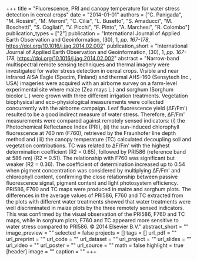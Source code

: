 +++
title = "Fluorescence, PRI and canopy temperature for water stress detection in cereal crops"
date = "2014-01-01"
authors = ["C. Panigada", "M. Rossini", "M. Meroni", "C. Cilia", "L. Busetto", "S. Amaducci", "M. Boschetti", "S. Cogliati", "V. Picchi", "F. Pinto", "A. Marchesi", "R. Colombo"]
publication_types = ["2"]
publication = "International Journal of Applied Earth Observation and Geoinformation, (30), 1, _pp. 167-178_, https://doi.org/10.1016/j.jag.2014.02.002"
publication_short = "International Journal of Applied Earth Observation and Geoinformation, (30), 1, _pp. 167-178_, https://doi.org/10.1016/j.jag.2014.02.002"
abstract = "Narrow-band multispectral remote sensing techniques and thermal imagery were investigated for water stress detection in cereal crops. Visible and near infrared AISA Eagle (Specim, Finland) and thermal AHS-160 (Sensytech Inc., USA) imageries were acquired with an airborne survey on a farm-level experimental site where maize (Zea mays L.) and sorghum (Sorghum bicolor L.) were grown with three different irrigation treatments. Vegetation biophysical and eco-physiological measurements were collected concurrently with the airborne campaign. Leaf fluorescence yield (ΔF/Fm') resulted to be a good indirect measure of water stress. Therefore, ΔF/Fm' measurements were compared against remotely sensed indicators: (i) the Photochemical Reflectance Index (PRI), (ii) the sun-induced chlorophyll fluorescence at 760 nm (F760), retrieved by the Fraunhofer line depth method and (iii) the canopy temperature (TC) calculated decoupling soil and vegetation contributions. TC was related to ΔF/Fm' with the highest determination coefficient (R2 = 0.65), followed by PRI586 (reference band at 586 nm) (R2 = 0.51). The relationship with F760 was significant but weaker (R2 = 0.36). The coefficient of determination increased up to 0.54 when pigment concentration was considered by multiplying ΔF/Fm' and chlorophyll content, confirming the close relationship between passive fluorescence signal, pigment content and light photosystem efficiency. PRI586, F760 and TC maps were produced in maize and sorghum plots. The differences in the average values of PRI586, F760 and TC extracted from the plots with different water treatments showed that water treatments were well discriminated in maize plots by the three remotely sensed indicators. This was confirmed by the visual observation of the PRI586, F760 and TC maps, while in sorghum plots, F760 and TC appeared more sensitive to water stress compared to PRI586. © 2014 Elsevier B.V."
abstract_short = ""
image_preview = ""
selected = false
projects = []
tags = []
url_pdf = ""
url_preprint = ""
url_code = ""
url_dataset = ""
url_project = ""
url_slides = ""
url_video = ""
url_poster = ""
url_source = ""
math = false
highlight = true
[header]
image = ""
caption = ""
+++
